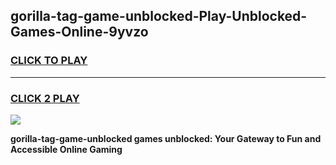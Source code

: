
## gorilla-tag-game-unblocked-Play-Unblocked-Games-Online-9yvzo
<h3>
<a href="https://premium76.site?title=gorilla-tag-game-unblocked&ref=24A">CLICK TO PLAY</a></h3>
<hr>

<h3>
<a href="https://premium76.site?title=gorilla-tag-game-unblocked&ref=24A">CLICK 2 PLAY</a>
  
</h3>

<a href="https://premium76.site?title=gorilla-tag-game-unblocked&ref=24A"><img src="https://clearcache.store/games.png"></a>


**gorilla-tag-game-unblocked games unblocked: Your Gateway to Fun and Accessible Online Gaming**
